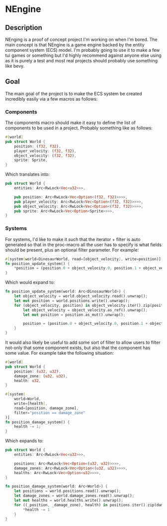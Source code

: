 # NEngine

## Description

NEnging is a proof of concept project I'm working on when I'm bored.  The main concept is that NEngine is a game engine backed by the entity component system (ECS) model.  I'm probably going to use it to make a few tui games or something but I'd highly recommend against anyone else using as it is purely a test and most real projects should probably use something like bevy.

## Goal

The main goal of the project is to make the ECS system be created incredibly easily via a few macros as follows:

### Components

The components macro should make it easy to define the list of components to be used in a project.  Probably something like as follows:

```rust
#[world]
pub struct World {
    position: (f32, f32),
    player_velocity: (f32, f32),
    object_velocity: (f32, f32),
    sprite: Sprite,
}
```

Which translates into:

```rust
pub struct World {
    entities: Arc<RwLock<Vec<u32>>>,

    pub position: Arc<RwLock<Vec<Option<(f32, f32)>>>>,
    pub player_velocity: Arc<RwLock<Vec<Option<(f32, f32)>>>>,
    pub object_velocity: Arc<RwLock<Vec<Option<(f32, f32)>>>>,
    pub sprite: Arc<RwLock<Vec<Option<Sprite>>>>,
}
```

### Systems

For systems, I'd like to make it such that the iterator + filter is auto generated so that in the proc-macro all the user has to specify is what fields should be present, plus an optional filter parameter.  For example:

```rust
#[system(world=DinosaurWorld, read=[object_velocity], write=position)]
fn position_update_system() {
    *position = (position.0 + object_velocity.0, position.1 + object_velocity.1);
}
```

Which would expand to:

```rust
fn position_update_system(world: Arc<DinosaurWorld>) {
    let object_velocity = world.object_velocity.read().unwrap();
    let mut position = world.positions.write().unwrap();
    for (object_velocity, position) in object_velocity.iter().zip(position.iter_mut()).filter(|v| v.0.is_some() && v.1.is_some()) {
        let object_velocity = object_velocity.as_ref().unwrap();
        let mut position = position.as_mut().unwrap();

        position = (position.0 + object_velocity.0, position.1 + object_velocity.1);
    }
}
```

It would also likely be useful to add some sort of filter to allow users to filter not-only that some component exists, but also that the component has some value.  For example take the following situation:

```rust
#[world]
pub struct World {
    position: (u32, u32),
    damage_zone: (u32, u32),
    health: u32,
}

#[system(
    world=World,
    write=[health],
    read=[position, damage_zone],
    filter="position == damage_zone"
)]
fn position_damage_system() {
    health -= 1;
}
```

Which expands to:

```rust
pub struct World {
    entities: Arc<RwLock<Vec<u32>>>,

    positions: Arc<RwLock<Vec<Option<(u32, u32)>>>>,
    damage_zones: Arc<RwLock<Vec<Option<(u32, u32)>>>>,
    healths: Arc<RwLock<Vec<Option<u32>>>>,
}

fn position_damage_system(world: Arc<World>) {
    let positions = world.positions.read().unwrap();
    let damage_zones = world.damage_zones.read().unwrap();
    let mut healths = world.healths.write().unwrap();
    for ((_position, _damage_zone), health) in positions.iter().zip(damage_zones.iter()).zip(healths.iter_mut()).filter(|v| v.0.0.is_some() && v.0.1.is_some() && v.1.is_some() && v.0.0 == v.0.1) {
        *health -= 1
    }
}
```
